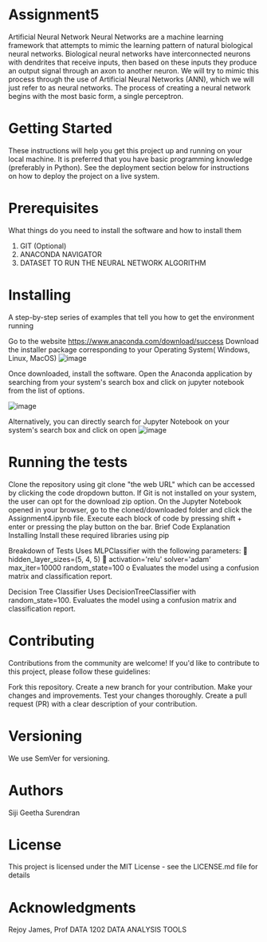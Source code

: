 # Assignment5
Artificial Neural Network 
Neural Networks are a machine learning framework that attempts to mimic the learning pattern of natural biological neural networks. Biological neural networks have interconnected neurons with dendrites that receive inputs, then based on these inputs they produce an output signal through an axon to another neuron. We will try to mimic this process through the use of Artificial Neural Networks (ANN), which we will just refer to as neural networks. The process of creating a neural network begins with the most basic form, a single perceptron.

# Getting Started
These instructions will help you get this project up and running on your local machine. It is preferred that you have basic programming knowledge (preferably in Python). See the deployment section below for instructions on how to deploy the project on a live system.

# Prerequisites
What things do you need to install the software and how to install them

1. GIT (Optional)
2. ANACONDA NAVIGATOR
3. DATASET TO RUN THE NEURAL NETWORK ALGORITHM
   
# Installing

A step-by-step series of examples that tell you how to get the environment running

Go to the website https://www.anaconda.com/download/success
Download the installer package corresponding to your Operating System( Windows, Linux, MacOS)
![image](https://github.com/user-attachments/assets/3c019005-5c22-4e54-97c8-055ef59f7a5c)



Once downloaded, install the software. 
Open the Anaconda application by searching from your system's search box and click on jupyter notebook from the list of options.

![image](https://github.com/user-attachments/assets/cee5785c-9aa2-43c1-9e86-5396dc630475)


Alternatively, you can directly search for Jupyter Notebook on your system's search box and click on open
![image](https://github.com/user-attachments/assets/d4587d7c-ec12-460b-a9d8-ae1377f6ce92)



# Running the tests
Clone the repository using git clone "the web URL" which can be accessed by clicking the code dropdown button.
If Git is not installed on your system, the user can opt for the download zip option.
On the Jupyter Notebook opened in your browser, go to the cloned/downloaded folder and click the Assignment4.ipynb file.
Execute each block of code by pressing shift + enter or pressing the play button on the bar.
Brief Code Explanation
Installing
Install these required libraries using pip

Breakdown of Tests
Uses MLPClassifier with the following parameters:  hidden_layer_sizes=(5, 4, 5)  activation='relu' solver='adam' max_iter=10000 random_state=100 o Evaluates the model using a confusion matrix and classification report.

Decision Tree Classifier
Uses DecisionTreeClassifier with random_state=100. Evaluates the model using a confusion matrix and classification report.

# Contributing
Contributions from the community are welcome! If you'd like to contribute to this project, please follow these guidelines:

Fork this repository.
Create a new branch for your contribution.
Make your changes and improvements.
Test your changes thoroughly.
Create a pull request (PR) with a clear description of your contribution.

# Versioning
We use SemVer for versioning.

# Authors
Siji Geetha Surendran

# License
This project is licensed under the MIT License - see the LICENSE.md file for details

# Acknowledgments
Rejoy James, Prof DATA 1202 DATA ANALYSIS TOOLS
